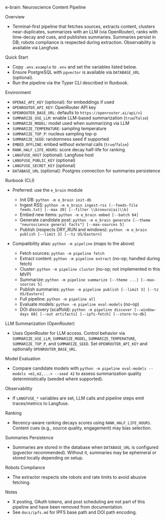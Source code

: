 e-brain: Neuroscience Content Pipeline

Overview
- Terminal-first pipeline that fetches sources, extracts content, clusters near-duplicates, summarizes with an LLM (via OpenRouter), ranks with time-decay and cues, and publishes summaries. Summaries persist in DB; robots compliance is respected during extraction. Observability is available via Langfuse.

Quick Start
- Copy `.env.example` to `.env` and set the variables listed below.
- Ensure PostgreSQL with `pgvector` is available via `DATABASE_URL` (optional).
- Run the pipeline via the Typer CLI described in Runbook.

Environment
- `OPENAI_API_KEY` (optional): for embeddings if used
- `OPENROUTER_API_KEY`: OpenRouter API key
- `OPENROUTER_BASE_URL`: defaults to `https://openrouter.ai/api/v1`
- `SUMMARIZE_USE_LLM`: enable LLM-based summarization (`true`/`false`)
- `SUMMARIZE_MODEL`: model used when summarizing via LLM
- `SUMMARIZE_TEMPERATURE`: sampling temperature
- `SUMMARIZE_TOP_P`: nucleus sampling top-p
- `SUMMARIZE_SEED`: randomness seed if supported
- `EMBED_OFFLINE`: embed without external calls (`true`/`false`)
- `RANK_HALF_LIFE_HOURS`: score decay half-life for ranking
- `LANGFUSE_HOST` (optional): Langfuse host
- `LANGFUSE_PUBLIC_KEY` (optional)
- `LANGFUSE_SECRET_KEY` (optional)
- `DATABASE_URL` (optional): Postgres connection for summaries persistence

Runbook (CLI)
- Preferred: use the `e_brain` module
  - Init DB: `python -m e_brain init-db`
  - Ingest RSS: `python -m e_brain ingest-rss [--feeds-file feeds.txt] [--max 20] [--filter \\b(neuro|ai)\\b]`
  - Embed new items: `python -m e_brain embed [--batch 64]`
  - Generate candidate post: `python -m e_brain generate [--theme "neuroscience general facts"] [--max-sources 5]`
  - Publish (respects DRY_RUN and windows): `python -m e_brain publish [--limit 3] [--tz US/Eastern]`

- Compatibility alias: `python -m pipeline` (maps to the above)
  - Fetch sources: `python -m pipeline fetch`
  - Extract content: `python -m pipeline extract` (no-op; handled during fetch)
  - Cluster: `python -m pipeline cluster` (no-op; not implemented in this MVP)
  - Summarize: `python -m pipeline summarize [--theme ...] [--max-sources 5]`
  - Publish summaries: `python -m pipeline publish [--limit 3] [--tz US/Eastern]`
  - Full pipeline: `python -m pipeline all`
  - Evaluate models: `python -m pipeline eval-models` (no-op)
  - DOI discovery (scaffold): `python -m pipeline discover [--window-days 60] [--out artifacts] [--ipfs-fetch] [--store-to-db]`

LLM Summarization (OpenRouter)
- Uses OpenRouter for LLM access. Control behavior via `SUMMARIZE_USE_LLM`, `SUMMARIZE_MODEL`, `SUMMARIZE_TEMPERATURE`, `SUMMARIZE_TOP_P`, and `SUMMARIZE_SEED`. Set `OPENROUTER_API_KEY` and optionally `OPENROUTER_BASE_URL`.

Model Evaluation
- Compare candidate models with `python -m pipeline eval-models --models <m1,m2,...> --seed 42` to assess summarization quality deterministically (seeded where supported).

Observability
- If `LANGFUSE_*` variables are set, LLM calls and pipeline steps emit traces/metrics to Langfuse.

Ranking
- Recency-aware ranking decays scores using `RANK_HALF_LIFE_HOURS`. Content cues (e.g., source quality, engagement) may bias selection.

Summaries Persistence
- Summaries are stored in the database when `DATABASE_URL` is configured (pgvector recommended). Without it, summaries may be ephemeral or stored locally depending on setup.

Robots Compliance
- The extractor respects site robots and rate limits to avoid abusive fetching.

Notes
- X posting, OAuth tokens, and post scheduling are not part of this pipeline and have been removed from documentation.
 - See `docs/ipfs.md` for IPFS base path and DOI path encoding.
